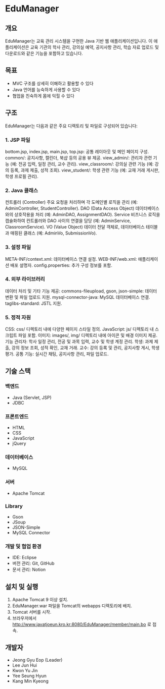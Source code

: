 # EduManager

## 개요
EduManager는 교육 관리 시스템을 구현한 Java 기반 웹 애플리케이션입니다. 이 애플리케이션은 교육 기관의 학사 관리, 강의실 예약, 공지사항 관리, 학습 자료 업로드 및 다운로드와 같은 기능을 포함하고 있습니다.

## 목표
- MVC 구조를 상세히 이해하고 활용할 수 있다
- Java 언어를 능숙하게 사용할 수 있다
- 협업을 친숙하게 몸에 익힐 수 있다

## 구조
EduManager는 다음과 같은 주요 디렉토리 및 파일로 구성되어 있습니다:

  ### 1. JSP 파일
  bottom.jsp, index.jsp, main.jsp, top.jsp: 공통 레이아웃 및 메인 페이지 구성.
  common/: 공지사항, 캘린더, 북샵 등의 공용 뷰 제공.
  view_admin/: 관리자 관련 기능 (예: 전공 입력, 일정 관리, 교수 관리).
  view_classroom/: 강의실 관련 기능 (예: 강의 등록, 과제 제출, 성적 조회).
  view_student/: 학생 관련 기능 (예: 교재 거래 게시판, 학생 프로필 관리).
  ### 2. Java 클래스
  컨트롤러 (Controller)
  주요 요청을 처리하며 각 도메인별 로직을 관리 (예: AdminController, StudentController).
  DAO (Data Access Object)
  데이터베이스와의 상호작용을 처리 (예: AdminDAO, AssignmentDAO).
  Service
  비즈니스 로직을 캡슐화하여 컨트롤러와 DAO 사이의 연결을 담당 (예: AdminService, ClassroomService).
  VO (Value Object)
  데이터 전달 객체로, 데이터베이스 테이블과 매핑된 클래스 (예: AdminVo, SubmissionVo).
  ### 3. 설정 파일
  META-INF/context.xml: 데이터베이스 연결 설정.
  WEB-INF/web.xml: 애플리케이션 배포 설명자.
  config.properties: 추가 구성 정보를 포함.
  ### 4. 외부 라이브러리
  데이터 처리 및 기타 기능 제공:
    commons-fileupload, gson, json-simple: 데이터 변환 및 파일 업로드 지원.
    mysql-connector-java: MySQL 데이터베이스 연결.
    taglibs-standard: JSTL 지원.
  ### 5. 정적 자원
  CSS:
    css/ 디렉토리 내에 다양한 페이지 스타일 정의.
  JavaScript:
    js/ 디렉토리 내 스크립트 파일 포함.
  이미지:
    images/, img/ 디렉토리 내에 아이콘 및 배경 이미지 제공.
  기능
    관리자:
      학사 일정 관리, 전공 및 과목 입력, 교수 및 학생 계정 관리.
    학생:
      과제 제출, 강의 정보 조회, 성적 확인, 교재 거래.
    교수:
      강의 등록 및 관리, 공지사항 게시, 학생 평가.
    공통 기능:
      실시간 채팅, 공지사항 관리, 파일 업로드.

## 기술 스택
  ### 백엔드
  - Java (Servlet, JSP)
  - JDBC
  ### 프론트엔드
  - HTML
  - CSS
  - JavaScript
  - jQuery
  ### 데이터베이스
  - MySQL
  ### 서버
  - Apache Tomcat
  ### Library
  - Gson
  - JSoup
  - JSON-Simple
  - MySQL Connector
  ### 개발 및 협업 환경
  - IDE: Eclipse
  - 버전 관리: Git, GitHub
  - 문서 관리: Notion

## 설치 및 실행
1. Apache Tomcat 9 이상 설치.
2. EduManager.war 파일을 Tomcat의 webapps 디렉토리에 배치.
3. Tomcat 서버를 시작.
4. 브라우저에서 http://www.javatjoeun.kro.kr:8080/EduManager/member/main.bo 로 접속.

## 개발자
- Jeong Gyu Eop (Leader)
- Lee Jun Hui
- Kwon Yu Jin
- Yee Seung Hyun
- Kang Min Kyeong
